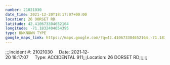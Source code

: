 ```yaml
---
number: 21021030
date_time: 2021-12-20T18:17:07+00:00
location: 26 DORSET RD
latitude: 42.410673304652164
longitude: -71.1832404654395
type: UNKNOWN TYPE
google_maps_link: https://maps.google.com/?q=42.410673304652164,-71.1832404654395
---
```


;;;Incident #: 21021030     Date: 2021‐12‐20 18:17:07     Type: ACCIDENTAL 911;;;Location: 26 DORSET RD;;;;;;
